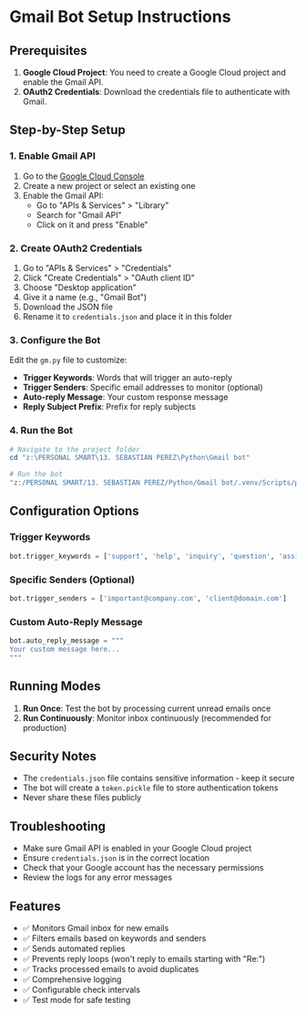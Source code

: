 # Gmail Bot Setup Instructions

## Prerequisites

1. **Google Cloud Project**: You need to create a Google Cloud project and enable the Gmail API.
2. **OAuth2 Credentials**: Download the credentials file to authenticate with Gmail.

## Step-by-Step Setup

### 1. Enable Gmail API

1. Go to the [Google Cloud Console](https://console.cloud.google.com/)
2. Create a new project or select an existing one
3. Enable the Gmail API:
   - Go to "APIs & Services" > "Library"
   - Search for "Gmail API"
   - Click on it and press "Enable"

### 2. Create OAuth2 Credentials

1. Go to "APIs & Services" > "Credentials"
2. Click "Create Credentials" > "OAuth client ID"
3. Choose "Desktop application"
4. Give it a name (e.g., "Gmail Bot")
5. Download the JSON file
6. Rename it to `credentials.json` and place it in this folder

### 3. Configure the Bot

Edit the `gm.py` file to customize:

- **Trigger Keywords**: Words that will trigger an auto-reply
- **Trigger Senders**: Specific email addresses to monitor (optional)
- **Auto-reply Message**: Your custom response message
- **Reply Subject Prefix**: Prefix for reply subjects

### 4. Run the Bot

```powershell
# Navigate to the project folder
cd "z:\PERSONAL SMART\13. SEBASTIAN PEREZ\Python\Gmail bot"

# Run the bot
"z:/PERSONAL SMART/13. SEBASTIAN PEREZ/Python/Gmail bot/.venv/Scripts/python.exe" gm.py
```

## Configuration Options

### Trigger Keywords
```python
bot.trigger_keywords = ['support', 'help', 'inquiry', 'question', 'assistance']
```

### Specific Senders (Optional)
```python
bot.trigger_senders = ['important@company.com', 'client@domain.com']
```

### Custom Auto-Reply Message
```python
bot.auto_reply_message = """
Your custom message here...
"""
```

## Running Modes

1. **Run Once**: Test the bot by processing current unread emails once
2. **Run Continuously**: Monitor inbox continuously (recommended for production)

## Security Notes

- The `credentials.json` file contains sensitive information - keep it secure
- The bot will create a `token.pickle` file to store authentication tokens
- Never share these files publicly

## Troubleshooting

- Make sure Gmail API is enabled in your Google Cloud project
- Ensure `credentials.json` is in the correct location
- Check that your Google account has the necessary permissions
- Review the logs for any error messages

## Features

- ✅ Monitors Gmail inbox for new emails
- ✅ Filters emails based on keywords and senders
- ✅ Sends automated replies
- ✅ Prevents reply loops (won't reply to emails starting with "Re:")
- ✅ Tracks processed emails to avoid duplicates
- ✅ Comprehensive logging
- ✅ Configurable check intervals
- ✅ Test mode for safe testing
